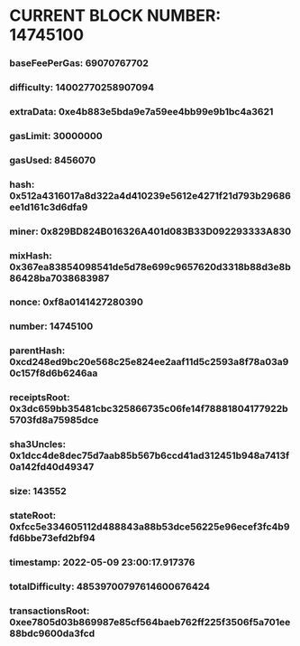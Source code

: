 # CURRENT BLOCK NUMBER: 14745100

### baseFeePerGas: 69070767702
### difficulty: 14002770258907094
### extraData: 0xe4b883e5bda9e7a59ee4bb99e9b1bc4a3621
### gasLimit: 30000000
### gasUsed: 8456070
### hash: 0x512a4316017a8d322a4d410239e5612e4271f21d793b29686ee1d161c3d6dfa9
### miner: 0x829BD824B016326A401d083B33D092293333A830
### mixHash: 0x367ea83854098541de5d78e699c9657620d3318b88d3e8b86428ba7038683987
### nonce: 0xf8a0141427280390
### number: 14745100
### parentHash: 0xcd248ed9bc20e568c25e824ee2aaf11d5c2593a8f78a03a90c157f8d6b6246aa
### receiptsRoot: 0x3dc659bb35481cbc325866735c06fe14f78881804177922b5703fd8a75985dce
### sha3Uncles: 0x1dcc4de8dec75d7aab85b567b6ccd41ad312451b948a7413f0a142fd40d49347
### size: 143552
### stateRoot: 0xfcc5e334605112d488843a88b53dce56225e96ecef3fc4b9fd6bbe73efd2bf94
### timestamp: 2022-05-09 23:00:17.917376
### totalDifficulty: 48539700797614600676424
### transactionsRoot: 0xee7805d03b869987e85cf564baeb762ff225f3506f5a701ee88bdc9600da3fcd
